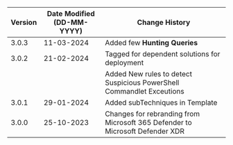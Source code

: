 | **Version** | **Date Modified (DD-MM-YYYY)** | **Change History**                                                           |
|-------------|--------------------------------|------------------------------------------------------------------------------|
| 3.0.3       |     11-03-2024                 | Added few **Hunting Queries**                               					  |
| 3.0.2       |     21-02-2024                 | Tagged for dependent solutions for deployment                                |
|             |                                | Added New rules to detect Suspicious PowerShell Commandlet Exceutions        | 
| 3.0.1       |     29-01-2024                 | Added subTechniques in Template                                              |
| 3.0.0       |     25-10-2023                 | Changes for rebranding from Microsoft 365 Defender to Microsoft Defender XDR |
